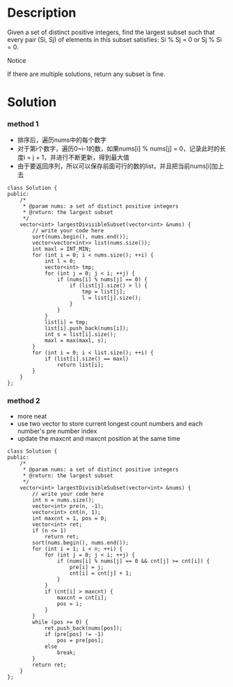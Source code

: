 # Description

Given a set of distinct positive integers, find the largest subset such that every pair (Si, Sj) of elements in this subset satisfies: Si % Sj = 0 or Sj % Si = 0.

 Notice

If there are multiple solutions, return any subset is fine.

# Solution
### method 1
- 排序后，遍历nums中的每个数字
- 对于第i个数字，遍历0~i-1的数，如果nums[i] % nums[j] = 0，记录此时的长度i = j + 1，并进行不断更新，得到最大值
- 由于要返回序列，所以可以保存前面可行的数的list，并且把当前nums[i]加上去

```
class Solution {
public:
    /*
     * @param nums: a set of distinct positive integers
     * @return: the largest subset 
     */
    vector<int> largestDivisibleSubset(vector<int> &nums) {
        // write your code here
        sort(nums.begin(), nums.end());
        vector<vector<int>> list(nums.size());
        int maxl = INT_MIN;
        for (int i = 0; i < nums.size(); ++i) {
            int l = 0;
            vector<int> tmp;
            for (int j = 0; j < i; ++j) {
                if (nums[i] % nums[j] == 0) {
                    if (list[j].size() > l) {
                        tmp = list[j];
                        l = list[j].size();
                    }
                }
            }
            list[i] = tmp;
            list[i].push_back(nums[i]);
            int s = list[i].size();
            maxl = max(maxl, s);
        }
        for (int i = 0; i < list.size(); ++i) {
            if (list[i].size() == maxl)
                return list[i];
        }
    }
};
```
### method 2
- more neat
- use two vector to store current longest count numbers and each number's pre number index
- update the maxcnt and maxcnt position at the same time
```
class Solution {
public:
    /*
     * @param nums: a set of distinct positive integers
     * @return: the largest subset 
     */
    vector<int> largestDivisibleSubset(vector<int> &nums) {
        // write your code here
        int n = nums.size();
        vector<int> pre(n, -1);
        vector<int> cnt(n, 1);
        int maxcnt = 1, pos = 0;
        vector<int> ret;
        if (n <= 1)
            return ret;
        sort(nums.begin(), nums.end());
        for (int i = 1; i < n; ++i) {
            for (int j = 0; j < i; ++j) {
                if (nums[i] % nums[j] == 0 && cnt[j] >= cnt[i]) {
                    pre[i] = j;
                    cnt[i] = cnt[j] + 1;
                }
            }
            if (cnt[i] > maxcnt) {
                maxcnt = cnt[i];
                pos = i;
            }
        }
        while (pos >= 0) {
            ret.push_back(nums[pos]);
            if (pre[pos] != -1)
                pos = pre[pos];
            else
                break;
        }
        return ret;
    }
};
```
